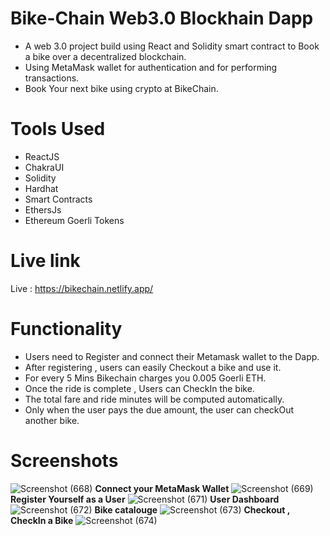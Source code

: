# Bike-Chain Web3.0 Blockhain Dapp
- A web 3.0 project build using React and Solidity smart contract to Book a bike over a decentralized blockchain.
- Using MetaMask wallet for authentication and for performing transactions.
- Book Your next bike using crypto at BikeChain.
# Tools Used
- ReactJS
- ChakraUI
- Solidity
- Hardhat
- Smart Contracts
- EthersJs
- Ethereum Goerli Tokens
# Live link
Live : https://bikechain.netlify.app/ 
# Functionality
- Users need to Register and connect their Metamask wallet to the Dapp.
- After registering , users can easily Checkout a bike and use it.
- For every 5 Mins Bikechain charges you 0.005 Goerli ETH.
- Once the ride is complete , Users can CheckIn the bike.
- The total fare and ride minutes will be computed automatically.
- Only when the user pays the due amount, the user can checkOut another bike.
# Screenshots
![Screenshot (668)](https://user-images.githubusercontent.com/104431269/200593079-1ed9608e-8378-4fb8-b33d-9cbe927045cf.png)
**Connect your MetaMask Wallet**
![Screenshot (669)](https://user-images.githubusercontent.com/104431269/200593403-32454705-0164-40ca-a027-82576c72a795.png)
**Register Yourself as a User**
![Screenshot (671)](https://user-images.githubusercontent.com/104431269/200593477-73ef513f-38ca-44a3-9754-067905e3d6b7.png)
**User Dashboard**
![Screenshot (672)](https://user-images.githubusercontent.com/104431269/200593588-afae2d9a-cce0-498d-86db-c34f8561776f.png)
**Bike catalouge**
![Screenshot (673)](https://user-images.githubusercontent.com/104431269/200593677-4164b5c6-3af0-431e-9be7-9ec327b01f7d.png)
**Checkout , CheckIn a Bike**
![Screenshot (674)](https://user-images.githubusercontent.com/104431269/200593835-8fdba890-28bd-470e-8d44-ee8f23afbb21.png)
